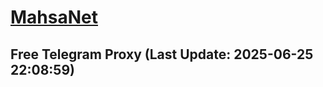 
# [MahsaNet](https://t.me/mahsa_net)
## Free Telegram Proxy (Last Update: 2025-06-25 22:08:59)

    
